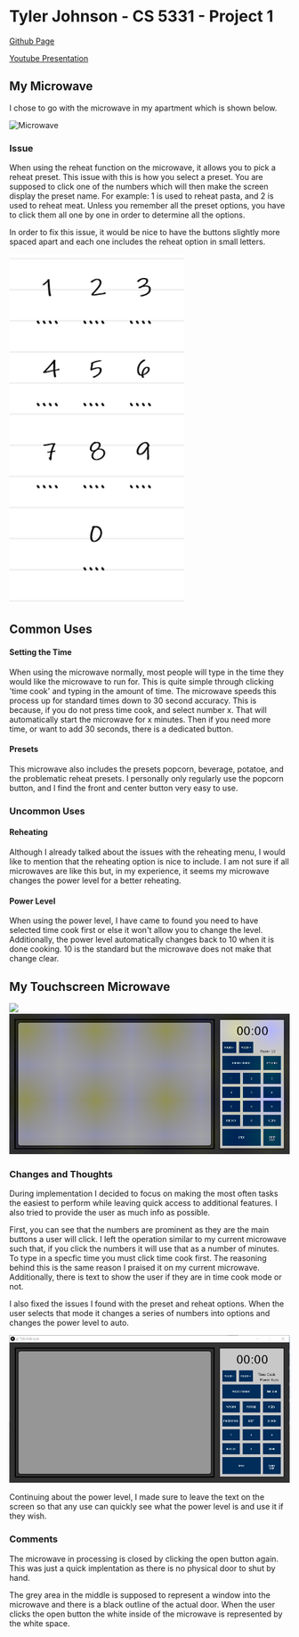 # Tyler Johnson - CS 5331 - Project 1

[Github Page](https://tylermackj.github.io/p1TylerJohnson/)

[Youtube Presentation](https://youtu.be/q6YBKWSxpA0)

## My Microwave

I chose to go with the microwave in my apartment which is shown below.

![Microwave](./pictures/realMicrowave.png)


### Issue

When using the reheat function on the microwave, it allows you to pick a reheat preset. This issue with this is how you select a preset. You are supposed to click one of the numbers which will then make the screen display the preset name. For example: 1 is used to reheat pasta, and 2 is used to reheat meat. Unless you remember all the preset options, you have to click them all one by one in order to determine all the options.

In order to fix this issue, it would be nice to have the buttons slightly more spaced apart and each one includes the reheat option in small letters.

![Preset Sketch](./pictures/presetSketch.png)

## Common Uses

#### Setting the Time

When using the microwave normally, most people will type in the time they would like the microwave to run for. This is quite simple through clicking 'time cook' and typing in the amount of time. The microwave speeds this process up for standard times down to 30 second accuracy. This is because, if you do not press time cook, and select number x. That will automatically start the microwave for x minutes. Then if you need more time, or want to add 30 seconds, there is a dedicated button.

#### Presets

This microwave also includes the presets popcorn, beverage, potatoe, and the problematic reheat presets. I personally only regularly use the popcorn button, and I find the front and center button very easy to use.

### Uncommon Uses

#### Reheating

Although I already talked about the issues with the reheating menu, I would like to mention that the reheating option is nice to include. I am not sure if all microwaves are like this but, in my experience, it seems my microwave changes the power level for a better reheating. 

#### Power Level

When using the power level, I have came to found you need to have selected time cook first or else it won't allow you to change the level. Additionally, the power level automatically changes back to 10 when it is done cooking. 10 is the standard but the microwave does not make that change clear.

## My Touchscreen Microwave

[![](http://img.youtube.com/vi/q6YBKWSxpA0/0.jpg)](http://www.youtube.com/watch?v=q6YBKWSxpA0 "Microwave Video")
![Processing Microwave Gif](./pictures/processingMicrowave.gif)

### Changes and Thoughts

During implementation I decided to focus on making the most often tasks the easiest to perform while leaving quick access to additional features. I also tried to provide the user as much info as possible.

First, you can see that the numbers are prominent as they are the main buttons a user will click. I left the operation similar to my current microwave such that, if you click the numbers it will use that as a number of minutes. To type in a specfic time you must click time cook first. The reasoning behind this is the same reason I praised it on my current microwave. Additionally, there is text to show the user if they are in time cook mode or not.

I also fixed the issues I found with the preset and reheat options. When the user selects that mode it changes a series of numbers into options and changes the power level to auto.

![Processing Microwave Preheat](./pictures/processingMicrowave.png)

Continuing about the power level, I made sure to leave the text on the screen so that any use can quickly see what the power level is and use it if they wish.

### Comments

The microwave in processing is closed by clicking the open button again. This was just a quick implentation as there is no physical door to shut by hand.

The grey area in the middle is supposed to represent a window into the microwave and there is a black outline of the actual door. When the user clicks the open button the white inside of the microwave is represented by the white space.
